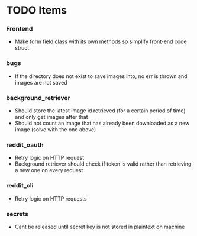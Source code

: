 # TODO Items

### Frontend
- Make form  field class with its own methods so simplify front-end code struct

### bugs
- If the directory does not exist to save images into, no err is thrown and images are not saved

### background_retriever
- Should store the latest image id retrieved (for a certain period of time) and only get images after that
- Should not count an image that has already been downloaded as a new image (solve with the one above)

### reddit_oauth
- Retry logic on HTTP request
- Background retriever should check if token is valid rather than retrieving a new one on every request

### reddit_cli
- Retry logic on HTTP requests

### secrets
- Cant be released until secret key is not stored in plaintext on machine 